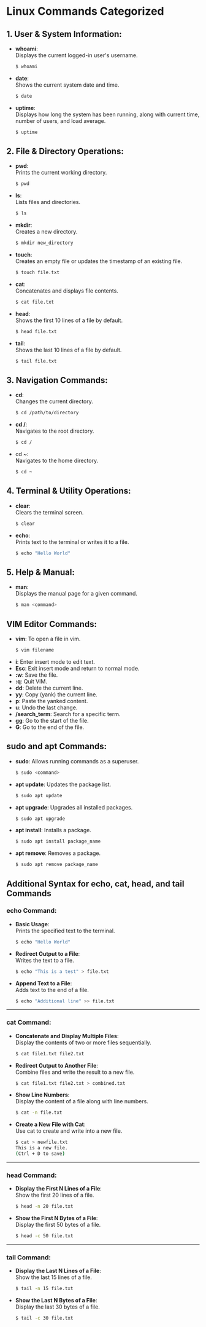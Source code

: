 # Linux Commands Categorized

## 1. **User & System Information:**

- **whoami**:  
  Displays the current logged-in user's username.
  ```bash
  $ whoami
  ```

- **date**:  
  Shows the current system date and time.
  ```bash
  $ date
  ```

- **uptime**:  
  Displays how long the system has been running, along with current time, number of users, and load average.
  ```bash
  $ uptime
  ```

## 2. **File & Directory Operations:**

- **pwd**:  
  Prints the current working directory.
  ```bash
  $ pwd
  ```

- **ls**:  
  Lists files and directories.
  ```bash
  $ ls
  ```

- **mkdir**:  
  Creates a new directory.
  ```bash
  $ mkdir new_directory
  ```

- **touch**:  
  Creates an empty file or updates the timestamp of an existing file.
  ```bash
  $ touch file.txt
  ```

- **cat**:  
  Concatenates and displays file contents.
  ```bash
  $ cat file.txt
  ```

- **head**:  
  Shows the first 10 lines of a file by default.
  ```bash
  $ head file.txt
  ```

- **tail**:  
  Shows the last 10 lines of a file by default.
  ```bash
  $ tail file.txt
  ```

## 3. **Navigation Commands:**

- **cd**:  
  Changes the current directory.
  ```bash
  $ cd /path/to/directory
  ```

- **cd /**:  
  Navigates to the root directory.
  ```bash
  $ cd /
  ```

- cd ~:  
  Navigates to the home directory.
  ```bash
  $ cd ~
  ```

## 4. **Terminal & Utility Operations:**

- **clear**:  
  Clears the terminal screen.
  ```bash
  $ clear
  ```

- **echo**:  
  Prints text to the terminal or writes it to a file.
  ```bash
  $ echo "Hello World"
  ```

## 5. **Help & Manual:**

- **man**:  
  Displays the manual page for a given command.
  ```bash
  $ man <command>
  ```

## VIM Editor Commands:

- **vim**: To open a file in vim.
  ```bash
  $ vim filename
  ```
- **i**: Enter insert mode to edit text.
- **Esc**: Exit insert mode and return to normal mode.
- **:w**: Save the file.
- **:q**: Quit VIM.
- **dd**: Delete the current line.
- **yy**: Copy (yank) the current line.
- **p**: Paste the yanked content.
- **u**: Undo the last change.
- **/search_term**: Search for a specific term.
- **gg**: Go to the start of the file.
- **G**: Go to the end of the file.

## **sudo and apt** Commands:

- **sudo**: Allows running commands as a superuser.
  ```bash
  $ sudo <command>
  ```

- **apt update**: Updates the package list.
  ```bash
  $ sudo apt update
  ```

- **apt upgrade**: Upgrades all installed packages.
  ```bash
  $ sudo apt upgrade
  ```

- **apt install**: Installs a package.
  ```bash
  $ sudo apt install package_name
  ```

- **apt remove**: Removes a package.
  ```bash
  $ sudo apt remove package_name
  ```

## Additional Syntax for **echo**, **cat**, **head**, and **tail** Commands

### **echo** Command:

- **Basic Usage**:  
  Prints the specified text to the terminal.
  ```bash
  $ echo "Hello World"
  ```

- **Redirect Output to a File**:  
  Writes the text to a file.
  ```bash
  $ echo "This is a test" > file.txt
  ```

- **Append Text to a File**:  
  Adds text to the end of a file.
  ```bash
  $ echo "Additional line" >> file.txt
  ```


---

### **cat** Command:

- **Concatenate and Display Multiple Files**:  
  Display the contents of two or more files sequentially.
  ```bash
  $ cat file1.txt file2.txt
  ```

- **Redirect Output to Another File**:  
  Combine files and write the result to a new file.
  ```bash
  $ cat file1.txt file2.txt > combined.txt
  ```

- **Show Line Numbers**:  
  Display the content of a file along with line numbers.
  ```bash
  $ cat -n file.txt
  ```

- **Create a New File with Cat**:  
  Use cat to create and write into a new file.
  ```bash
  $ cat > newfile.txt
  This is a new file.
  (Ctrl + D to save)
  ```

---

### **head** Command:

- **Display the First N Lines of a File**:  
  Show the first 20 lines of a file.
  ```bash
  $ head -n 20 file.txt
  ```

- **Show the First N Bytes of a File**:  
  Display the first 50 bytes of a file.
  ```bash
  $ head -c 50 file.txt
  ```

---

### **tail** Command:

- **Display the Last N Lines of a File**:  
  Show the last 15 lines of a file.
  ```bash
  $ tail -n 15 file.txt
  ```

- **Show the Last N Bytes of a File**:  
  Display the last 30 bytes of a file.
  ```bash
  $ tail -c 30 file.txt
  ```

